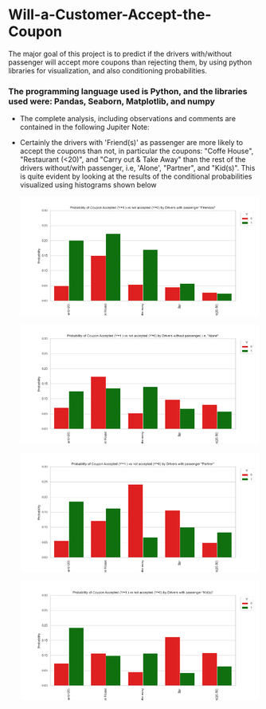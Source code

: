 # Will-a-Customer-Accept-the-Coupon #
The major goal of this project is to predict if the drivers with/without passenger will accept more coupons than rejecting them, by using python libraries for visualization, and also conditioning probabilities.

### The programming language used is Python, and the libraries used were: Pandas, Seaborn, Matplotlib, and numpy ###

* The complete analysis, including observations and comments are contained in the following Jupiter Note:

[](/notebook/prompt_assig5_1.ipynb)
  
* Certainly the drivers with 'Friend(s)' as passenger are more likely to accept the coupons than not, in particular the coupons: "Coffe House",
  "Restaurant (<20)", and "Carry out & Take Away" than the rest of the drivers without/with passenger, i.e, 'Alone', "Partner", and "Kid(s)". This is 
   quite evident by looking at the results of the conditional probabilities visualized using histograms shown below
   
   ![](images/barplotprobabilityacceptnoacceptcouponbyfriendpassanger.png)
   
   ![](images/barplotprobabilityacceptnoacceptcouponbyalonepassanger.png)
   
   ![](images/barplotprobabilityacceptnoacceptcouponbypartnerpassanger.png)
   
   ![](images/barplotprobabilityacceptnoacceptcouponbykidspassanger.png)
